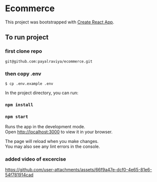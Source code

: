 # Ecommerce

This project was bootstrapped with [Create React App](https://github.com/facebook/create-react-app).

## To run project

### first clone repo

```
git@github.com:payalraviya/ecommerce.git
```

### then copy .env

```
$ cp .env.example .env
```

In the project directory, you can run:
### `npm install`

### `npm start`

Runs the app in the development mode.\
Open [http://localhost:3000](http://localhost:3000) to view it in your browser.

The page will reload when you make changes.\
You may also see any lint errors in the console.

### added video of excercise


https://github.com/user-attachments/assets/66f9a47e-dcf0-4e65-81e6-54f781914cad

